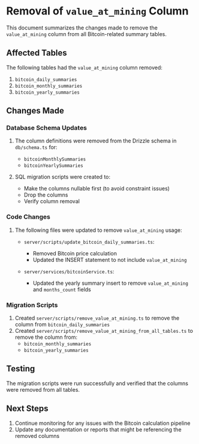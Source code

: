 # Removal of `value_at_mining` Column

This document summarizes the changes made to remove the `value_at_mining` column from all Bitcoin-related summary tables.

## Affected Tables

The following tables had the `value_at_mining` column removed:

1. `bitcoin_daily_summaries`
2. `bitcoin_monthly_summaries`
3. `bitcoin_yearly_summaries`

## Changes Made

### Database Schema Updates

1. The column definitions were removed from the Drizzle schema in `db/schema.ts` for:
   - `bitcoinMonthlySummaries`
   - `bitcoinYearlySummaries`

2. SQL migration scripts were created to:
   - Make the columns nullable first (to avoid constraint issues)
   - Drop the columns
   - Verify column removal

### Code Changes

1. The following files were updated to remove `value_at_mining` usage:

   - `server/scripts/update_bitcoin_daily_summaries.ts`:
     - Removed Bitcoin price calculation
     - Updated the INSERT statement to not include `value_at_mining`

   - `server/services/bitcoinService.ts`:
     - Updated the yearly summary insert to remove `value_at_mining` and `months_count` fields

### Migration Scripts

1. Created `server/scripts/remove_value_at_mining.ts` to remove the column from `bitcoin_daily_summaries`
2. Created `server/scripts/remove_value_at_mining_from_all_tables.ts` to remove the column from:
   - `bitcoin_monthly_summaries`
   - `bitcoin_yearly_summaries`

## Testing

The migration scripts were run successfully and verified that the columns were removed from all tables.

## Next Steps

1. Continue monitoring for any issues with the Bitcoin calculation pipeline
2. Update any documentation or reports that might be referencing the removed columns